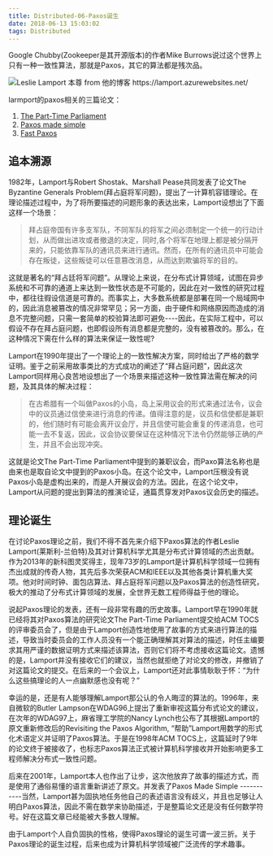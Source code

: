 ```yaml
---
title: Distributed-06-Paxos诞生
date: 2018-06-13 15:03:02
tags: Distributed
---
```


Google Chubby(Zookeeper是其开源版本)的作者Mike Burrows说过这个世界上只有一种一致性算法，那就是Paxos，其它的算法都是残次品。

![Leslie Lamport 本尊 from 他的博客 https://lamport.azurewebsites.net/ ](https://note.youdao.com/yws/api/personal/file/7B38405379744350B0BC0E855801DE38?method=download&shareKey=98d548a772026b3c91ea2c2692486de4)


larmport的paxos相关的三篇论文：
1. [The Part-Time Parliament](https://lamport.azurewebsites.net/pubs/lamport-paxos.pdf)
1. [Paxos made simple](https://lamport.azurewebsites.net/pubs/paxos-simple.pdf)
1. [Fast Paxos](https://www.microsoft.com/en-us/research/publication/fast-paxos/)
 

## 追本溯源

1982年，Lamport与Robert Shostak、Marshall Pease共同发表了论文The Byzantine Generals Problem(拜占庭将军问题)，提出了一计算机容错理论。在理论描述过程中，为了将所要描述的问题形象的表达出来，Lamport设想出了下面这样一个场景：

> 拜占庭帝国有许多支军队，不同军队的将军之间必须制定一个统一的行动计划，从而做出进攻或者撤退的决定，同时,各个将军在地理上都是被分隔开来的，只能依靠军队的通讯员来进行通讯。然而，在所有的通讯员中可能会存在叛徒，这些叛徒可以任意篡改消息，从而达到欺骗将军的目的。

这就是著名的“拜占廷将军问题”。从理论上来说，在分布式计算领域，试图在异步系统和不可靠的通道上来达到一致性状态是不可能的，因此在对一致性的研究过程中，都往往徦设信道是可靠的。而事实上，大多数系统都是部署在同一个局域网中的，因此消息被篡改的情况非常罕见；另一方面，由于硬件和网络原因而造成的消息不完整问题，只需一套简单的校验算法即可避免----因此，在实际工程中，可以假设不存在拜占庭问题，也即假设所有消息都是完整的，没有被篡改的。那么，在这种情况下需在什么样的算法来保证一致性呢?

Lamport在1990年提出了一个理论上的一致性解决方案，同时给出了严格的数学证明。鉴于之前采用故事类比的方式成功的阐述了“拜占庭问题”，因此这次Lamport同样用心良苦地设想出了一个场景来描述这种一致性算法需在解决的问题，及其具体的解决过程：

> 在古希腊有一个叫做Paxos的小岛，岛上采用议会的形式来通过法令，议会中的议员通过信使来进行消息的传递。值得注意的是，议员和信使都是兼职的，他们随时有可能会离开议会厅，并且信使可能会重复的传递消息，也可能一去不复返，因此，议会协议要保证在这种情况下法令仍然能够正确的产生，并且不会出现冲突。

这就是论文The Part-Time Parliament中提到的兼职议会，而Paxo算法名称也是由来也是取自论文中提到的Paxos小岛。在这个论文中，Lamport压根没有说Paxos小岛是虚构出来的，而是人开展议会的方法。因此，在这个论文中，Lamport从问题的提出到算法的推演论证，通篇贯穿发对Paxos议会历史的描述。

## 理论诞生
在讨论Paxos理论之前，我们不得不首先来介绍下Paxos算法的作者Leslie Lamport(莱斯利-兰伯特)及其对计算机科学尤其是分布式计算领域的杰出贡献。作为2013年的新科图灵奖得主，现年73岁的Lamport是计算机科学领域一位拥有杰出成就的传奇人物，其先后多次荣获ACM和IEEE以及其他各类计算机重大奖项。他对时间时钟、面包店算法、拜占庭将军问题以及Paxos算法的创造性研究，极大的推动了分布式计算领域的发展，全世界无数工程师得益于他的理论。

说起Paxos理论的发表，还有一段非常有趣的历史故事。Lamport早在1990年就已经将其对Paxos算法的研究论文The Part-Time Parliament提交给ACM TOCS 的评审委员会了，但是由于Lamport创造性地使用了故事的方式来进行算法的描述，导致当时委员会的工作人员没有一个能正确理解其对算法的描述，时任主编要求其用严谨的数据证明方式来描述该算法，否则它们将不考虑接收这篇论文。遗憾的是，Lamport并没有接收它们的建议，当然也就拒绝了对论文的修改，并撤销了对这篇论文的提交。在后来的一个会议上，Lamport还对此事情耿耿于怀：“为什么这些搞理论的人一点幽默感也没有呢？”

幸运的是，还是有人能够理解Lamport那公认的令人晦涩的算法的。1996年，来自微软的Butler Lampson在WDAG96上提出了重新审视这篇分布式论文的建议，在次年的WDAG97上，麻省理工学院的Nancy Lynch也公布了其根据Lamport的原文重新修改后的Revisiting the Paxos Algorithm, “帮助”Lamport用数学的形式化术语定义并证明了Paxos算法。于是在1998年ACM TOCS上，这篇延时了9年的论文终于被接收了，也标志Paxos算法正式被计算机科学接收并开始影响更多工程师解决分布式一致性问题。

后来在2001年，Lamport本人也作出了让步，这次他放弃了故事的描述方式，而是使用了通俗易懂的语言重新讲述了原文。并发表了Paxos Made Simple -----------当然，Lamport甚为固执地任务他自己的表述语言没有歧义，并且也足够让人明白Paxos算法，因此不需在数学来协助描述，于是整篇论文还是没有任何数学符号。好在这篇文章已经能被大多数人理解。

由于Lamport个人自负固执的性格，使得Paxos理论的诞生可谓一波三折。关于Paxos理论的诞生过程，后来也成为计算机科学领域被广泛流传的学术趣事。